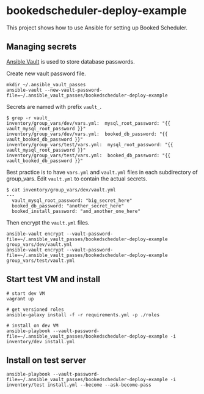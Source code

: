 # bookedscheduler-deploy-example

This project shows how to use Ansible for setting up Booked Scheduler.

Managing secrets
----------------

[Ansible Vault](http://docs.ansible.com/ansible/playbooks_vault.html) is used to store database passwords.

Create new vault password file.
```
mkdir ~/.ansible_vault_passes
ansible-vault --new-vault-password-file=~/.ansible_vault_passes/bookedscheduler-deploy-example
```
Secrets are named with prefix `vault_`.
```
$ grep -r vault_
inventory/group_vars/dev/vars.yml:  mysql_root_password: "{{ vault_mysql_root_password }}"
inventory/group_vars/dev/vars.yml:  booked_db_password: "{{ vault_booked_db_password }}"
inventory/group_vars/test/vars.yml:  mysql_root_password: "{{ vault_mysql_root_password }}"
inventory/group_vars/test/vars.yml:  booked_db_password: "{{ vault_booked_db_password }}"
```

Best practice is to have `vars.yml` and `vault.yml` files in each subdirectory of group_vars.
Edit `vault.yml` to contain the actual secrets.
```
$ cat inventory/group_vars/dev/vault.yml
---
  vault_mysql_root_password: "big_secret_here"
  booked_db_password: "another_secret_here"
  booked_install_password: "and_another_one_here"
```
Then encrypt the `vault.yml` files.
```
ansible-vault encrypt --vault-password-file=~/.ansible_vault_passes/bookedscheduler-deploy-example group_vars/dev/vault.yml
ansible-vault encrypt --vault-password-file=~/.ansible_vault_passes/bookedscheduler-deploy-example group_vars/test/vault.yml
```

Start test VM and install
-------------------------
```
# start dev VM
vagrant up

# get versioned roles
ansible-galaxy install -f -r requirements.yml -p ./roles

# install on dev VM
ansible-playbook --vault-password-file=~/.ansible_vault_passes/bookedscheduler-deploy-example -i inventory/dev install.yml
```
Install on test server
----------------------
```
ansible-playbook --vault-password-file=~/.ansible_vault_passes/bookedscheduler-deploy-example -i inventory/test install.yml --become --ask-become-pass
```
